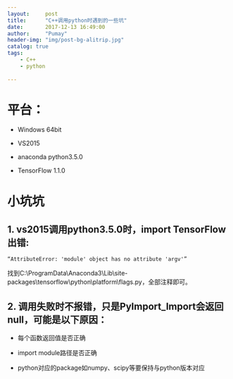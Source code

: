 ```yaml
---
layout:     post
title:      "C++调用python时遇到的一些坑"
date:       2017-12-13 16:49:00
author:     "Pumay"
header-img: "img/post-bg-alitrip.jpg"
catalog: true
tags:
    - C++
    - python
    
---
```


# 平台：

- Windows 64bit

- VS2015

- anaconda python3.5.0

- TensorFlow 1.1.0

# 小坑坑

## 1. vs2015调用python3.5.0时，import TensorFlow出错:

`“AttributeError: 'module' object has no attribute 'argv'” `

找到C:\ProgramData\Anaconda3\Lib\site-packages\tensorflow\python\platform\flags.py，全部注释即可。

## 2. 调用失败时不报错，只是PyImport_Import会返回null，可能是以下原因：

- 每个函数返回值是否正确

- import module路径是否正确

- python对应的package如numpy、scipy等要保持与python版本对应
